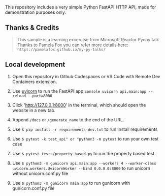 This repository includes a very simple Python FastAPI HTTP API, made for demonstration purposes only.

## Thanks & Credits
> This sample is a learning excercise from Microsoft Reactor Pyday talk.
> Thanks to Pamela Fox
> you can refer more details here: `https://pamelafox.github.io/my-py-talks/`

## Local development

1. Open this repository in Github Codespaces or VS Code with Remote Dev Containers extension.

2. Use [uvicorn](https://www.uvicorn.org/) to run the FastAPI app:```console uvicorn api.main:app --reload --port=8000```

3. Click 'http://127.0.0.1:8000' in the terminal, which should open the website in a new tab.
4. Append `/docs` or `/generate_name` to the end of the URL.
5. Use `$ pip install -r requirements-dev.txt` to run install requirements
6. Use `$ pytest -k test_api" or "python3 -m pytest` to run your own test case
7. Use `$ pytest tests/property_based.py` to run the property based test
8. Use `$ python3 -m gunicorn api.main:app --workers 4 --worker-class uvicorn.workers.UvicornWorker --bind 0.0.0.0:8000` to run unicorn without unicorn.conf.py file
9. Use `$ python3 -m gunicorn main:app` to run gunicorn with gunicorn.conf.py file
